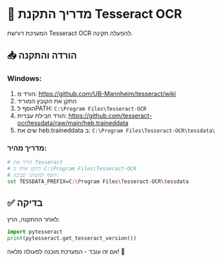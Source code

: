 # 🔧 מדריך התקנת Tesseract OCR

המערכת דורשת Tesseract OCR להפעלה תקינה. 

## 📥 הורדה והתקנה

### Windows:
1. הורד מ: https://github.com/UB-Mannheim/tesseract/wiki
2. התקן את הקובץ המוריד
3. הוסף לPATH: `C:\Program Files\Tesseract-OCR`
4. הורד חבילת עברית: https://github.com/tesseract-ocr/tessdata/raw/main/heb.traineddata
5. שים את heb.traineddata ב: `C:\Program Files\Tesseract-OCR\tessdata\`

### מדריך מהיר:
```bash
# הורד את Tesseract
# התקן אותו ב C:\Program Files\Tesseract-OCR
# הוסף למשתני סביבה:
set TESSDATA_PREFIX=C:\Program Files\Tesseract-OCR\tessdata
```

## ✅ בדיקה
לאחר ההתקנה, הרץ:
```python
import pytesseract
print(pytesseract.get_tesseract_version())
```

אם זה עובד - המערכת מוכנה לפעולה מלאה! 🎯
